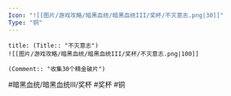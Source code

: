```yaml
---
Icon: "![[图片/游戏攻略/暗黑血统/暗黑血统III/奖杯/不灭意志.png|30]]"
Type: "铜"
---
```

```ad-common-bronze-trophy
title: (Title:: "不灭意志")
![[图片/游戏攻略/暗黑血统/暗黑血统III/奖杯/不灭意志.png|100]]

(Comment:: "收集30个精金破片")
```

#暗黑血统/暗黑血统III/奖杯 #奖杯 #铜
